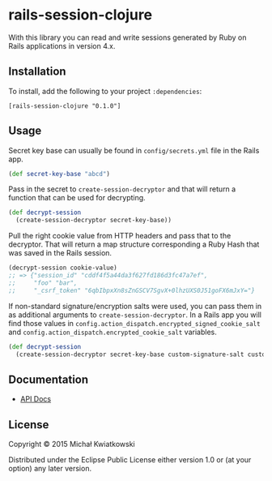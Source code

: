 # rails-session-clojure

With this library you can read and write sessions generated by Ruby on Rails
applications in version 4.x.

## Installation

To install, add the following to your project `:dependencies`:

    [rails-session-clojure "0.1.0"]

## Usage

Secret key base can usually be found in `config/secrets.yml` file
in the Rails app.

```clojure
(def secret-key-base "abcd")
```

Pass in the secret to `create-session-decryptor` and that will return
a function that can be used for decrypting.

```clojure
(def decrypt-session
  (create-session-decryptor secret-key-base))
```

Pull the right cookie value from HTTP headers and pass that to the decryptor.
That will return a map structure corresponding a Ruby Hash that was saved
in the Rails session.

```clojure
(decrypt-session cookie-value)
;; => {"session_id" "cddf4f5a44da3f627fd186d3fc47a7ef",
;;     "foo" "bar",
;;     "_csrf_token" "6qbIbpxXn8sZnGSCV7SgvX+0lhzUXS0J51goFX6mJxY="}
```

If non-standard signature/encryption salts were used, you can pass them in
as additional arguments to `create-session-decryptor`.
In a Rails app you will find those values in
`config.action_dispatch.encrypted_signed_cookie_salt` and
`config.action_dispatch.encrypted_cookie_salt` variables.

```clojure
(def decrypt-session
  (create-session-decryptor secret-key-base custom-signature-salt custom-encryption-salt))
```

## Documentation

* [API Docs](http://mkwiatkowski.github.io/rails-session-clojure/index.html)

## License

Copyright © 2015 Michał Kwiatkowski

Distributed under the Eclipse Public License either version 1.0 or (at
your option) any later version.

